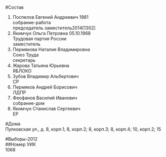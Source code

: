 #Состав  
1. Поспелов Евгений Андреевич 1981  
    собрание-работа  
    председатель заместитель2014[1302]  
2. Якимчук Ольга Петровна 05.10.1968  
    Трудовая партия России  
    заместитель  
3. Пермякова Наталия Владимировна  
    Союз Труда  
    секретарь  
4. Жарова Татьяна Юрьевна  
    ЯБЛОКО  
5. Зубов Владимир Альбертович  
    СР  
6. Пермяков Андрей Борисович  
    ЛДПР  
7. Феофанов Василий Иванович  
    собрание-дом  
8. Якимчук Станислав Сергеевич  
    ЕР  
  
#Дома  
Пулковская ул., д. 8, корп.1; 8, корп.2; 8, корп.З; 8, корп.4; 10, корп.2; 15  
  
#Выборы-2012  
##Номер УИК  
1068  
